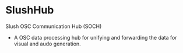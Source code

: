 # SlushHub
Slush OSC Communication Hub (SOCH)

* A OSC data processing hub for unifying and forwarding the data for visual and audo generation.
